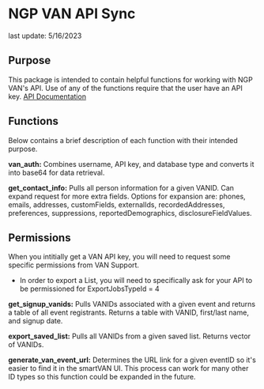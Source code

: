 # NGP VAN API Sync

last update: 5/16/2023

## Purpose

This package is intended to contain helpful functions for working with NGP VAN's API. Use of any of the functions require that the user have an API key. [API Documentation](https://docs.ngpvan.com/reference/overview)

## Functions

Below contains a brief description of each function with their intended purpose.

**van_auth:** Combines username, API key, and database type and converts it into base64 for data retrieval.

**get_contact_info:** Pulls all person information for a given VANID. Can expand request for more extra fields. Options for expansion are: phones, emails, addresses, customFields, externalIds, recordedAddresses, preferences, suppressions, reportedDemographics, disclosureFieldValues.

## Permissions

When you intitially get a VAN API key, you will need to request some specific permissions from VAN Support.

- In order to export a List, you will need to specifically ask for your API to be permissioned for ExportJobsTypeId = 4

**get_signup_vanids:** Pulls VANIDs associated with a given event and returns a table of all event registrants. Returns a table with VANID, first/last name, and signup date.

**export_saved_list:** Pulls all VANIDs from a given saved list. Returns vector of VANIDs.

**generate_van_event_url:** Determines the URL link for a given eventID so it's easier to find it in the smartVAN UI. This process can work for many other ID types so this function could be expanded in the future.
